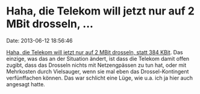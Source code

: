 Haha, die Telekom will jetzt nur auf 2 MBit drosseln, \...
==========================================================

Date: 2013-06-12 18:56:46

[Haha, die Telekom will jetzt nur auf 2 MBit drosseln, statt 384
KBit](https://netzpolitik.org/2013/ablenkungsmanover-telekom-rudert-ein-bisschen-zuruck-doch-plane-bleiben-die-gleichen/).
Das einzige, was das an der Situation ändert, ist dass die Telekom damit
offen zugibt, dass das Drosseln nichts mit Netzengpässen zu tun hat,
oder mit Mehrkosten durch Vielsauger, wenn sie mal eben das
Drossel-Kontingent verfünffachen können. Das war schlicht eine Lüge, wie
u.a. ich ja hier auch angesagt hatte.
